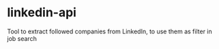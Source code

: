 # linkedin-api
Tool to extract followed companies from LinkedIn, to use them as filter in job search
